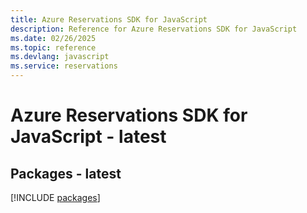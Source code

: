 ```yaml
---
title: Azure Reservations SDK for JavaScript
description: Reference for Azure Reservations SDK for JavaScript
ms.date: 02/26/2025
ms.topic: reference
ms.devlang: javascript
ms.service: reservations
---
```

# Azure Reservations SDK for JavaScript - latest
## Packages - latest
[!INCLUDE [packages](reservations-index.md)]
